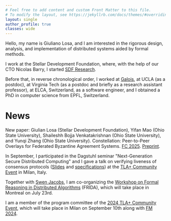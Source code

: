 ```yaml
---
# Feel free to add content and custom Front Matter to this file.
# To modify the layout, see https://jekyllrb.com/docs/themes/#overriding-theme-defaults
layout: single
author_profile: true
classes: wide
---
```


Hello, my name is Giuliano Losa, and I am interested in the rigorous design, analysis, and implementation of distributed systems aided by formal methods.

I work at the Stellar Development Foundation, where, with the help of our CTO Nicolas Barry, I started [SDF Research](https://research.stellar.org).

Before that, in reverse chronological order, I worked at [Galois](https://galois.com/), at UCLA (as a postdoc), at Virginia Tech (as a postdoc and briefly as a research assistant professor), at ELCA, Switzerland, as a software engineer, and I obtained a PhD in computer science from EPFL, Switzerland.

# News

New paper: Giulian Losa (Stellar Development Foundation), Yifan Mao (Ohio State University), Shaileshh Bojja Venkatakrishnan (Ohio State University), and Yunqi Zhang (Ohio State University). Constellation: Peer-to-Peer Overlays for Federated Byzantine Agreement Systems. [FC 2025](https://fc25.ifca.ai/). [Preprint](https://fc25.ifca.ai/preproceedings/280.pdf).


In September, I participated in the Dagstuhl seminar "Next-Generation Secure Distributed Computing" and I gave a talk on verifying liveness of consensus protocols ([Slides](/documents/tla-liveness.pdf) and [specifications](https://github.com/nano-o/tetrabft-tla)) at the [TLA+ Community Event](https://conf.tlapl.us/2024-fm/) in Milan, Italy.

Together with [Swen Jacobs](https://cispa.de/en/people/swen.jacobs/), I am co-organizing the [Workshop on Formal Reasoning in Distributed Algorithms](https://frida-2024.github.io) (FRIDA), which will take place in Montreal on July 23rd.

I am a member of the program committee of the [2024 TLA+ Community Event](https://conf.tlapl.us/2024-fm/), which will take place in Milan on September 10th along with [FM 2024](https://www.fm24.polimi.it/).
